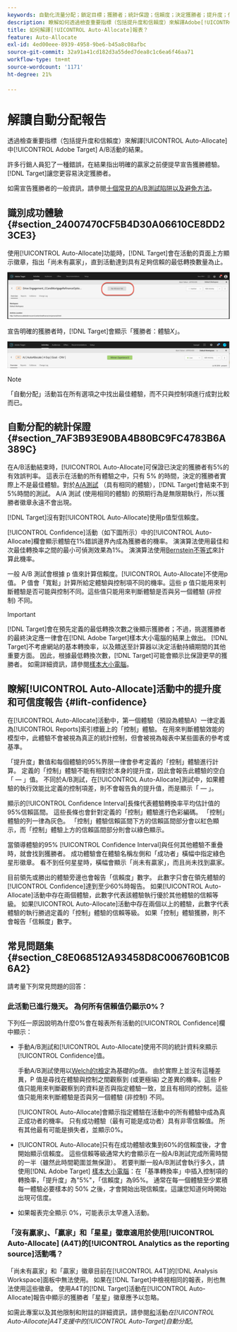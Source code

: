 ```yaml
---
keywords: 自動化流量分配；鎖定目標；獲勝者；統計保證；信賴度；決定獲勝者；提升度；信賴度；預設；預設體驗；自動分配；自動分配
description: 瞭解如何透過檢查重要指標（包括提升度和信賴度）來解譯Adobe[!UICONTROL Auto-Allocate]中 [!DNL Target]  A/B活動的結果。
title: 如何解譯[!UICONTROL Auto-Allocate]報表？
feature: Auto-Allocate
exl-id: 4ed00eee-8939-4958-9be6-b45a8c08afbc
source-git-commit: 32a91a41cd182d3a55ded7dea8c1c6ea6f46aa71
workflow-type: tm+mt
source-wordcount: '1171'
ht-degree: 21%

---
```


# 解讀自動分配報告

透過檢查重要指標（包括提升度和信賴度）來解譯[!UICONTROL Auto-Allocate]中[!UICONTROL Adobe Target] A/B活動的結果。

許多行銷人員犯了一種錯誤，在結果指出明確的贏家之前便提早宣告獲勝體驗。[!DNL Target]讓您更容易決定獲勝者。

如需宣告獲勝者的一般資訊，請參閱[十個常見的A/B測試陷阱以及避免方法](/help/main/c-activities/t-test-ab/common-ab-testing-pitfalls.md)。

## 識別成功體驗 {#section_24007470CF5B4D30A06610CE8DD23CE3}

使用[!UICONTROL Auto-Allocate]功能時，[!DNL Target]會在活動的頁面上方顯示徽章，指出「尚未有贏家」，直到活動達到具有足夠信賴的最低轉換數量為止。

![無贏家徽章](/help/main/c-activities/automated-traffic-allocation/assets/no-winner.png)

宣告明確的獲勝者時，[!DNL Target]會顯示「獲勝者：體驗&#x200B;*X*」。

![獲勝者影像](assets/winner.png)

>[!NOTE]
>
>「自動分配」活動旨在所有選項之中找出最佳體驗，而不只與控制項進行成對比較而已。

## 自動分配的統計保證 {#section_7AF3B93E90BA4B80BC9FC4783B6A389C}

在A/B活動結束時，[!UICONTROL Auto-Allocate]可保證已決定的獲勝者有5%的有效誤判率。 這表示在活動的所有體驗之中，只有 5% 的時間，決定的獲勝者實際上不是最佳體驗。對於[A/A測試](/help/main/c-activities/t-test-ab/aa-testing.md) （具有相同的體驗），[!DNL Target]會結束不到5%時間的測試。 A/A 測試 (使用相同的體驗) 的預期行為是無限期執行，所以獲勝者徽章永遠不會出現。

[!DNL Target]沒有對[!UICONTROL Auto-Allocate]使用p值型信賴度。

[!UICONTROL Confidence]活動（如下圖所示）中的[!UICONTROL Auto-Allocate]欄會顯示體驗在1%錯誤邊界內成為獲勝者的機率。 演演算法使用最佳和次最佳轉換率之間的最小可偵測效果為1%。 演演算法使用[Bernstein不等式](https://en.wikipedia.org/wiki/Bernstein_inequalities_%28probability_theory%29)來計算此機率。

一般 A/B 測試會根據 p 值來計算信賴度。[!UICONTROL Auto-Allocate]不使用p值。 P 值會「寬鬆」計算所給定體驗與控制項不同的機率。這些 p 值只能用來判斷體驗是否可能與控制不同。這些值只能用來判斷體驗是否與另一個體驗 (非控制) 不同。

>[!IMPORTANT]
>
>[!DNL Target]會在預先定義的最低轉換次數之後顯示獲勝者；不過，挑選獲勝者的最終決定應一律會在[!DNL Adobe Target]樣本大小電腦的結果上做出。 [!DNL Target]不考慮網站的基本轉換率，以及饋送至計算器以決定活動持續期間的其他重要方面。 因此，根據最低轉換次數，[!DNL Target]可能會顯示比保證更早的獲勝者。 如需詳細資訊，請參閱[樣本大小電腦](/help/main/c-activities/t-test-ab/sample-size-determination.md#section_6B8725BD704C4AFE939EF2A6B6E834E6)。

## 瞭解[!UICONTROL Auto-Allocate]活動中的提升度和可信度報告 {#lift-confidence}

在[!UICONTROL Auto-Allocate]活動中，第一個體驗（預設為體驗A）一律定義為[!UICONTROL Reports]索引標籤上的「控制」體驗。 在用來判斷體驗效能的模型中，此體驗不會被視為真正的統計控制，但會被視為報表中某些圖表的參考或基準。

「提升度」數值和每個體驗的95%界限一律會參考定義的「控制」體驗進行計算。 定義的「控制」體驗不能有相對於本身的提升度，因此會報告此體驗的空白「 — 」值。 不同於A/B測試，在[!UICONTROL Auto-Allocate]測試中，如果體驗的執行效能比定義的控制項差，則不會報告負的提升值，而是顯示「 — 」。

顯示的[!UICONTROL Confidence Interval]長條代表體驗轉換率平均估計值的95%信賴區間。 這些長條也會針對定義的「控制」體驗進行色彩編碼。 「控制」體驗的列一律為灰色。 「控制」體驗信賴區間下方的信賴區間部分會以紅色顯示，而「控制」體驗上方的信賴區間部分則會以綠色顯示。

當領導體驗的95% [!UICONTROL Confidence Interval]與任何其他體驗不重疊時，就會找到獲勝者。 成功體驗會在體驗名稱左側和「成功者」橫幅中指定綠色星形徽章。 看不到任何星星時，橫幅會顯示「尚未有贏家」，而且尚未找到贏家。

目前領先或勝出的體驗旁邊也會報告「信賴度」數字。 此數字只會在領先體驗的[!UICONTROL Confidence]達到至少60%時報告。 如果[!UICONTROL Auto-Allocate]活動中存在兩個體驗，此數字代表該體驗執行優於其他體驗的信賴等級。 如果[!UICONTROL Auto-Allocate]活動中存在兩個以上的體驗，此數字代表體驗的執行勝過定義的「控制」體驗的信賴等級。 如果「控制」體驗獲勝，則不會報告「信賴度」數字。

## 常見問題集 {#section_C8E068512A93458D8C006760B1C0B6A2}

請考量下列常見問題的回答：

### 此活動已進行幾天。 為何所有信賴值仍顯示0%？

下列任一原因說明為什麼0%會在報表所有活動的[!UICONTROL Confidence]欄中顯示：

* 手動A/B測試和[!UICONTROL Auto-Allocate]使用不同的統計資料來顯示[!UICONTROL Confidence]值。

  手動A/B測試使用以[Welch的t檢定](https://en.wikipedia.org/wiki/Welch%27s_t-test)為基礎的p值。 由於實際上並沒有這種差異，P 值是尋找在體驗與控制之間觀察到 (或更極端) 之差異的機率。這些 P 值只能用來判斷觀察到的資料是否與指定體驗一致，並且有相同的控制。這些值只能用來判斷體驗是否與另一個體驗 (非控制) 不同。

  [!UICONTROL Auto-Allocate]會顯示指定體驗在活動中的所有體驗中成為真正成功者的機率。 只有成功體驗（最有可能是成功者）具有非零信賴值。 所有其他最有可能是損失者，並顯示0%。

* [!UICONTROL Auto-Allocate]只有在成功體驗收集到60%的信賴度後，才會開始顯示信賴度。 這些信賴等級通常大約會顯示在一般A/B測試完成所需時間的一半（雖然此時間範圍並無保證）。 若要判斷一般A/B測試會執行多久，請使用[!DNL Adobe Target] [樣本大小電腦](/help/main/c-activities/t-test-ab/sample-size-determination.md#section_6B8725BD704C4AFE939EF2A6B6E834E6)：在「基準轉換率」中插入控制項的轉換率，「提升度」為&quot;5%&quot;，「信賴度」為95%。 通常在每一個體驗至少累積每一體驗必要樣本的 50% 之後，才會開始出現信賴度。這讓您知道何時開始出現可信度。

* 如果報表完全顯示 0%，可能表示太早進入活動。

### 「沒有贏家」、「贏家」和「星星」徽章適用於使用[!UICONTROL Auto-Allocate] (A4T)的[!UICONTROL Analytics as the reporting source]活動嗎？

「尚未有贏家」和「贏家」徽章目前在[!UICONTROL A4T]的[!DNL Analysis Workspace]面板中無法使用。 如果在[!DNL Target]中檢視相同的報表，則也無法使用這些徽章。 使用A4T的[!DNL Target]活動在[!UICONTROL Auto-Allocate]報告中顯示的獲勝者「星星」徽章應予以忽略。

如需此專案以及其他限制和附註的詳細資訊，請參閱[和](/help/main/c-integrating-target-with-mac/a4t/a4t-at-aa.md#aa)活動&#x200B;*在[!UICONTROL Auto-Allocate]A4T支援中的[!UICONTROL Auto-Target]自動分配*。


